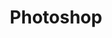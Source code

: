 ---
title: Photoshop
publishDate: 2025-01-10 00:00:00
img: /assets/photoshop.jpg
img_alt: image of photoshop
description: |
tags:
  - Design
  - Branding
---